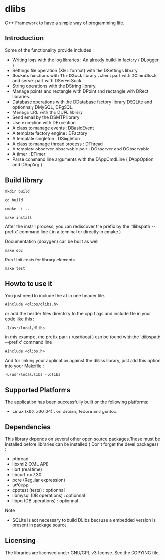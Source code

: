 dlibs
=====

C++ Framework to have a simple way of programming life.

Introduction
------------

Some of the functionality provide includes :

* Writing logs with the log libraries : An already build-in factory ( DLogger )
* Settings file operation (XML format) with the DSettings library.
* Sockets functions with The DSock library : client part with DClientSock and server part with DServerSock.
* String operations with the DString library.
* Manage points and rectangle with DPoint and rectangle with DRect libraries.
* Database operations with the DDatabase factory library DSQLite and optionnaly DMySQL, DPgSQL.
* Manage URL with the DURL library
* Send email by the DSMTP library
* Use exception with DException
* A class to manage events : DBasicEvent
* A template factory engine : DFactory
* A template singleton : DSingleton
* A class to manage thread process : DThread
* A template observer-observable pair : DObserver and DObservable
* A timer : DTimer
* Parse command line arguments with the DAppCmdLine ( DAppOption and DAppArg )

Build library
-------------

    mkdir build

    cd build

    cmake -i ..

    make install

After the install process, you can rediscover the prefix by the 'dlibspath --prefix' command line ( in a terminal or directly in cmake )

Documentation (doxygen) can be built as well

    make doc
    
Run Unit-tests for library elements

    make test

Howto to use it
---------------

You just need to include the all in one header file.

    #include <dlibs/dlibs.h>

or add the header files directory to the cpp flags and include file in your code like this :

    -I/usr/local/dlibs

In this example, the prefix path ( /usr/local ) can be found with the 'dlibspath --prefix' command line

    #include <dlibs.h>

And for linking your application against the dlibss library, just add this option into your Makefile :

    -L/usr/local/libs -ldlibs

Supported Platforms
-------------------

The application has been successfully built on the following platforms:
* Linux (x86, x86_64) : on debian, fedora and gentoo.

Dependencies
------------

This library depends on several other open source packages.These must be installed before libraries can be installed ( Don't forget the devel packages) :
* pthread
* libxml2 (XML API)
* librt (real time)
* libcurl >= 7.30
* pcre (Regular expression)
* utf8cpp
* cpptest (tests) : optionnal
* libmysql (DB operations) : optionnal
* libpq (DB operations) : optionnal

Note

* SQLite is not necessary to build DLibs because a embedded version is present in package source.

Licensing
---------

The libraries are licensed under GNU/GPL v3 license. See the COPYING file.
